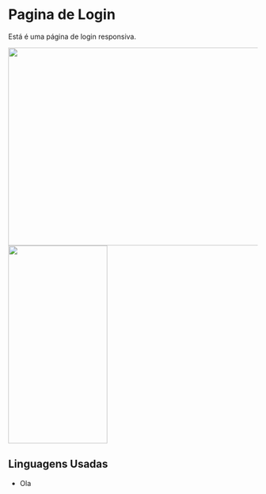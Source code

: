 # Pagina de Login
 Está é uma página de login responsiva.
 
 <div>
<img src= "https://user-images.githubusercontent.com/112639055/205988969-0741647b-0fe0-4125-99a9-d8630986b666.png" width='800px' height='400px'>
<img src= "https://user-images.githubusercontent.com/112639055/205987986-f68851b5-f80e-42ff-a594-0f394d8e169c.jpeg" width='200px' height='400px'>
</div>

<div>

## Linguagens Usadas

<ul>
 <li>Ola</li>
</ul>
</div>
